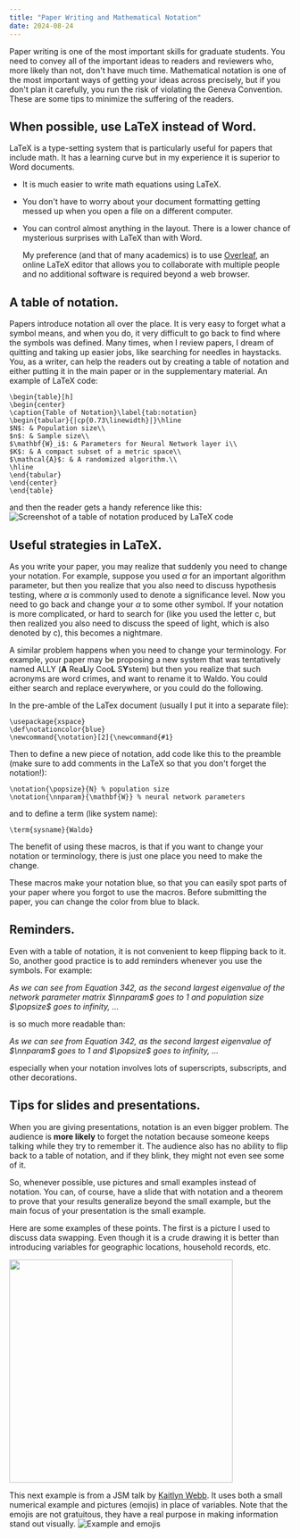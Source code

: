 ```yaml
---
title: "Paper Writing and Mathematical Notation"
date: 2024-08-24
---
```


Paper writing is one of the most important skills for graduate students. You need to convey all of the important ideas to readers and reviewers who, more likely than not, don't have much time. Mathematical notation is one of the most important ways of getting your ideas across precisely, but if you don't plan it carefully, you run the risk of violating the Geneva Convention. These are some tips to minimize the suffering of the readers.

## When possible, use LaTeX instead of Word.

LaTeX is a type-setting system that is particularly useful for papers that include math. It has a learning curve but in my experience it is superior to Word documents.
- It is much easier to write math equations using LaTeX.
- You don't have to worry about your document formatting getting messed up when you open a file on a different computer.
- You can control almost anything in the layout. There is a lower chance of mysterious surprises with LaTeX than with Word.

  My preference (and that of many academics) is to use [Overleaf](https://www.overleaf.com/), an online LaTeX editor that allows you to collaborate with multiple people and no additional software is required beyond a web browser.

## A table of notation.

Papers introduce notation all over the place. It is very easy to forget what a symbol means, and when you do, it very difficult to go back to find where the symbols was defined. Many times, when I review papers, I dream of quitting and taking up easier jobs, like searching for needles in haystacks. You, as a writer, can help the readers out by creating a table of notation and either putting it in the main paper or in the supplementary material. An example of LaTeX code:
```
\begin{table}[h]
\begin{center}
\caption{Table of Notation}\label{tab:notation}
\begin{tabular}{|cp{0.73\linewidth}|}\hline
$N$: & Population size\\
$n$: & Sample size\\
$\mathbf{W}_i$: & Parameters for Neural Network layer i\\
$K$: & A compact subset of a metric space\\
$\mathcal{A}$: & A randomized algorithm.\\
\hline
\end{tabular}
\end{center}
\end{table}
```
and then the reader gets a handy reference like this:
![Screenshot of a table of notation produced by LaTeX code](https://dkifer.github.io/blog/docs/assets/images/tableofnotation.png)


## Useful strategies in LaTeX.

As you write your paper, you may realize that suddenly you need to change your notation. For example, suppose you used $\alpha$ for an important algorithm parameter, but then you realize that you also need to discuss hypothesis testing, where $\alpha$ is commonly used to denote a significance level. Now you need to go back and change your $\alpha$ to some other symbol. If your notation is more complicated, or hard to search for (like you used the letter c, but then realized you also need to discuss the speed of light, which is also denoted by c), this becomes a nightmare. 

A similar problem happens when you need to change your terminology. For example, your paper may be proposing a new system that was tentatively named ALLY (**A** Rea**L**ly Coo**L** S**Y**stem) but then you realize that such acronyms are word crimes, and want to rename it to Waldo. You could either search and replace everywhere, or you could do the following.

In the pre-amble of the LaTex document (usually I put it into a separate file):
```
\usepackage{xspace}
\def\notationcolor{blue}
\newcommand{\notation}[2]{\newcommand{#1}
```
Then to define a new piece of notation, add code like this to the preamble (make sure to add comments in the LaTeX so that you don't forget the notation!):
```
\notation{\popsize}{N} % population size
\notation{\nnparam}{\mathbf{W}} % neural network parameters
```
and to define a term (like system name):
```
\term{sysname}{Waldo}
```

The benefit of using these macros, is that if you want to change your notation or terminology, there is just one place you need to make the change. 

These macros make your notation blue, so that you can easily spot parts of your paper where you forgot to use the macros. Before submitting the paper, you can change the color from blue to black.

## Reminders.

Even with a table of notation, it is not convenient to keep flipping back to it. So, another good practice is to add reminders whenever you use the symbols. For example:

*As we can see from Equation 342, as the second largest eigenvalue of the network parameter matrix $\nnparam$ goes to 1 and population size $\popsize$ goes to infinity, ...*

is so much more readable than:

*As we can see from Equation 342, as the second largest eigenvalue of $\nnparam$ goes to 1 and $\popsize$ goes to infinity, ...*

especially when your notation involves lots of superscripts, subscripts, and other decorations.

## Tips for slides and presentations.

When you are giving presentations, notation is an even bigger problem. The audience is **more likely** to forget the notation because someone keeps talking while they try to remember it. The audience also has no ability to flip back to a table of notation, and if they blink, they might not even see some of it.

So, whenever possible, use pictures and small examples instead of notation. You can, of course, have a slide that with notation and a theorem to prove that your results generalize beyond the small example, but the main focus of your presentation is the small example.

Here are some examples of these points. The first is a picture I used to discuss data swapping. Even though it is a crude drawing it is better than introducing variables for geographic locations, household records, etc.

<!-- ![Amateurish illustration of data swapping](https://dkifer.github.io/blog/docs/assets/images/swapping.png) -->
<img src="https://dkifer.github.io/blog/docs/assets/images/swapping.png" height="400"/>

This next example is from a JSM talk by [Kaitlyn Webb](https://sites.psu.edu/krdowden/). It uses both a small numerical example and pictures (emojis) in place of variables. Note that the emojis are not gratuitous, they have a real purpose in making information stand out visually.
![Example and emojis](https://dkifer.github.io/blog/docs/assets/images/emoji.png)
